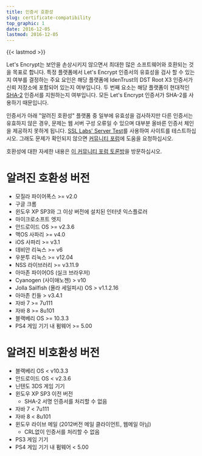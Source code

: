 ```yaml
---
title: 인증서 호환성
slug: certificate-compatibility
top_graphic: 1
date: 2016-12-05
lastmod: 2016-12-05
---
```


{{< lastmod >}}

Let's Encrypt는 보안을 손상시키지 않으면서 최대한 많은 소프트웨어와 호환되는 것을 목표로 합니다. 특정 플랫폼에서 Let's Encrypt 인증서의 유효성을 검사 할 수 있는지 여부를 결정하는 주요 요인은 해당 플랫폼에 IdenTrust의 DST Root X3 인증서가 신뢰 저장소에 포함되어 있는지 여부입니다. 두 번째 요소는 해당 플랫폼이 현대적인 [SHA-2](https://konklone.com/post/why-google-is-hurrying-the-web-to-kill-sha-1) 인증서를 지원하는지 여부입니다. 모든 Let's Encrypt 인증서가 SHA-2를 사용하기 때문입니다.

인증서가 아래 "알려진 호환성" 플랫폼 중 일부에 유효성을 검사하지만 다른 인증서는 유효하지 않은 경우, 문제는 웹 서버 구성 오류일 수 있으며 대부분 올바른 인증서 체인을 제공하지 못하게 됩니다. [SSL Labs' Server Test](https://www.ssllabs.com/ssltest/)를 사용하여 사이트를 테스트하십시오. 그래도 문제가 확인되지 않으면 [커뮤니티 포럼](https://community.letsencrypt.org/)에 도움을 요청하십시오.

호환성에 대한 자세한 내용은 [이 커뮤니티 포럼 토론방](https://community.letsencrypt.org/t/which-browsers-and-operating-systems-support-lets-encrypt/)을 방문하십시오.

# 알려진 호환성 버전

* 모질라 파이어폭스 >= v2.0
* 구글 크롬
* 윈도우 XP SP3와 그 이상 버전에 설치된 인터넷 익스플로러
* 마이크로소프트 엣지
* 안드로이드 OS >= v2.3.6
* 맥OS 사파리 >= v4.0
* iOS 사파리 >= v3.1
* 데비안 리눅스 >= v6
* 우분투 리눅스 >= v12.04
* NSS 라이브러리 >= v3.11.9
* 아마존 파이어OS (실크 브라우저)
* Cyanogen (사이애노젠) > v10
* Jolla Sailfish (욜라 세일피시) OS > v1.1.2.16
* 아마존 킨들 > v3.4.1
* 자바 7 >= 7u111
* 자바 8 >= 8u101
* 블랙베리 OS >= 10.3.3
* PS4 게임 기기 내 펌웨어 >= 5.00

# 알려진 비호환성 버전

* 블랙베리 OS < v10.3.3
* 안드로이드 OS < v2.3.6
* 닌텐도 3DS 게임 기기
* 윈도우 XP SP3 이전 버전
  * SHA-2 서명 인증서를 처리할 수 없음
* 자바 7 < 7u111
* 자바 8 < 8u101
* 윈도우 라이브 메일 (2012버전 메일 클라이언트, 웹메일 아님)
  * CRL없이 인증서를 처리할 수 없음
* PS3 게임 기기
* PS4 게임 기기 내 펌웨어 < 5.00
